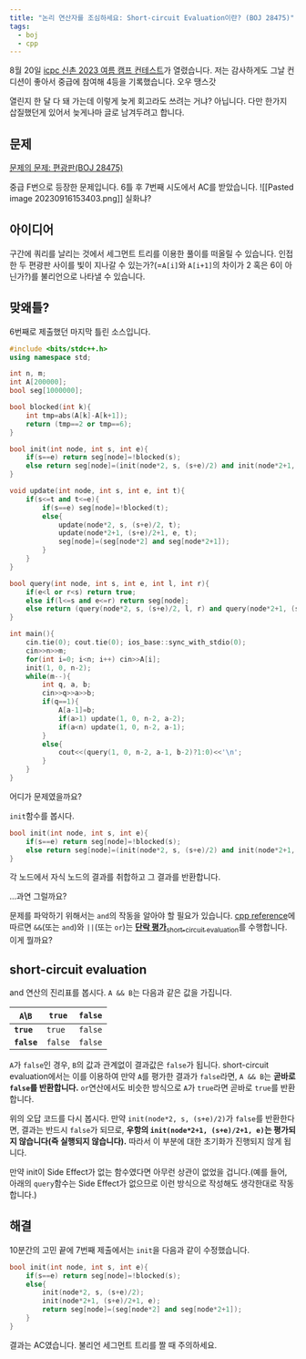 ```yaml
---
title: "논리 연산자를 조심하세요: Short-circuit Evaluation이란? (BOJ 28475)"
tags:
  - boj
  - cpp
---
```

8월 20일 [icpc 신촌 2023 여름 캠프 컨테스트](https://www.instagram.com/p/CwytRGnvzW_)가 열렸습니다. 저는 감사하게도 그날 컨디션이 좋아서 중급에 참여해 4등을 기록했습니다. 오우 땡스갓

열린지 한 달 다 돼 가는데 이렇게 늦게 회고라도 쓰려는 거냐? 아닙니다. 다만 한가지 삽질했던게 있어서 늦게나마 글로 남겨두려고 합니다. 
## 문제
[문제의 문제: 편광판(BOJ 28475)](https://boj.kr/28475)

중급 F번으로 등장한 문제입니다. 6틀 후 7번째 시도에서 AC를 받았습니다.
![[Pasted image 20230916153403.png]]
실화냐?

## 아이디어
구간에 쿼리를 날리는 것에서 세그먼트 트리를 이용한 풀이를 떠올릴 수 있습니다. 인접한 두 편광판 사이를 빛이 지나갈 수 있는가?(=`A[i]`와 `A[i+1]`의 차이가 2 혹은 6이 아닌가?)를 불리언으로 나타낼 수 있습니다.

## 맞왜틀?
6번째로 제출했던 마지막 틀린 소스입니다.
```cpp
#include <bits/stdc++.h>
using namespace std;

int n, m;
int A[200000];
bool seg[1000000];

bool blocked(int k){
    int tmp=abs(A[k]-A[k+1]);
    return (tmp==2 or tmp==6);
}

bool init(int node, int s, int e){
    if(s==e) return seg[node]=!blocked(s);
    else return seg[node]=(init(node*2, s, (s+e)/2) and init(node*2+1, (s+e)/2+1, e));
}

void update(int node, int s, int e, int t){
    if(s<=t and t<=e){
        if(s==e) seg[node]=!blocked(t);
        else{
            update(node*2, s, (s+e)/2, t);
            update(node*2+1, (s+e)/2+1, e, t);
            seg[node]=(seg[node*2] and seg[node*2+1]);
        }
    }
}

bool query(int node, int s, int e, int l, int r){
    if(e<l or r<s) return true;
    else if(l<=s and e<=r) return seg[node];
    else return (query(node*2, s, (s+e)/2, l, r) and query(node*2+1, (s+e)/2+1, e, l, r));
}

int main(){
    cin.tie(0); cout.tie(0); ios_base::sync_with_stdio(0);
    cin>>n>>m;
    for(int i=0; i<n; i++) cin>>A[i];
    init(1, 0, n-2);
    while(m--){
        int q, a, b;
        cin>>q>>a>>b;
        if(q==1){
            A[a-1]=b;
            if(a>1) update(1, 0, n-2, a-2);
            if(a<n) update(1, 0, n-2, a-1);
        }
        else{
            cout<<(query(1, 0, n-2, a-1, b-2)?1:0)<<'\n';
        }
    }
}
```
어디가 문제였을까요?

`init`함수를 봅시다.
```cpp
bool init(int node, int s, int e){
    if(s==e) return seg[node]=!blocked(s);
    else return seg[node]=(init(node*2, s, (s+e)/2) and init(node*2+1, (s+e)/2+1, e));
}
```
각 노드에서 자식 노드의 결과를 취합하고 그 결과를 반환합니다.

...과연 그럴까요?

문제를 파악하기 위해서는 `and`의 작동을 알아야 할 필요가 있습니다. [cpp reference](https://en.cppreference.com/w/cpp/language/operator_logical)에 따르면 `&&`(또는 `and`)와 `||`(또는 `or`)는 [**단락 평가**<sub>short-circuit evaluation</sub>](https://en.wikipedia.org/wiki/Short-circuit_evaluation)를 수행합니다. 이게 뭘까요?

## short-circuit evaluation
and 연산의 진리표를 봅시다. `A && B`는 다음과 같은 값을 가집니다.

| `A`\\`B` | **`true`** | **`false`** |
| --- | --- | --- |
| **`true`** | `true` | `false` |
| **`false`** | `false` | `false` |

`A`가 `false`인 경우, `B`의 값과 관계없이 결과값은 `false`가 됩니다. short-circuit evaluation에서는 이를 이용하여 만약 `A`를 평가한 결과가 `false`라면, `A && B`는 **곧바로 `false`를 반환합니다.** `or`연산에서도 비슷한 방식으로 `A`가 `true`라면 곧바로 `true`를 반환합니다.

위의 오답 코드를 다시 봅시다. 만약 `init(node*2, s, (s+e)/2)`가 `false`를 반환한다면, 결과는 반드시 `false`가 되므로, **우항의 `init(node*2+1, (s+e)/2+1, e)`는 평가되지 않습니다(즉 실행되지 않습니다).** 따라서 이 부분에 대한 초기화가 진행되지 않게 됩니다.

만약 init이 Side Effect가 없는 함수였다면 아무런 상관이 없었을 겁니다.(예를 들어, 아래의 `query`함수는 Side Effect가 없으므로 이런 방식으로 작성해도 생각한대로 작동합니다.)

## 해결
10분간의 고민 끝에 7번째 제출에서는 `init`을 다음과 같이 수정했습니다.
```cpp
bool init(int node, int s, int e){
    if(s==e) return seg[node]=!blocked(s);
    else{
        init(node*2, s, (s+e)/2);
        init(node*2+1, (s+e)/2+1, e);
        return seg[node]=(seg[node*2] and seg[node*2+1]);
    }
}
```
결과는 AC였습니다. 불리언 세그먼트 트리를 짤 때 주의하세요.